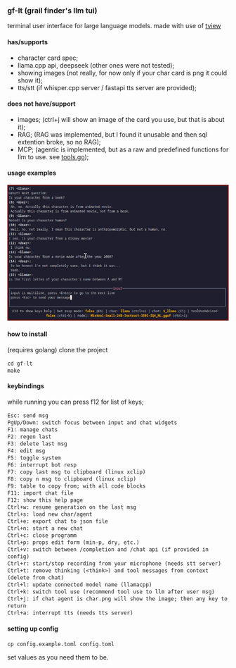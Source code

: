 ### gf-lt (grail finder's llm tui)
terminal user interface for large language models.
made with use of [tview](https://github.com/rivo/tview)

#### has/supports
- character card spec;
- llama.cpp api, deepseek (other ones were not tested);
- showing images (not really, for now only if your char card is png it could show it);
- tts/stt (if whisper.cpp server / fastapi tts server are provided);

#### does not have/support
- images; (ctrl+j will show an image of the card you use, but that is about it);
- RAG; (RAG was implemented, but I found it unusable and then sql extention broke, so no RAG);
- MCP; (agentic is implemented, but as a raw and predefined functions for llm to use. see [tools.go](https://github.com/GrailFinder/gf-lt/blob/master/tools.go));

#### usage examples
![usage example](assets/ex01.png)

#### how to install
(requires golang)
clone the project
```
cd gf-lt
make
```

#### keybindings
while running you can press f12 for list of keys;
```
Esc: send msg
PgUp/Down: switch focus between input and chat widgets
F1: manage chats
F2: regen last
F3: delete last msg
F4: edit msg
F5: toggle system
F6: interrupt bot resp
F7: copy last msg to clipboard (linux xclip)
F8: copy n msg to clipboard (linux xclip)
F9: table to copy from; with all code blocks
F11: import chat file
F12: show this help page
Ctrl+w: resume generation on the last msg
Ctrl+s: load new char/agent
Ctrl+e: export chat to json file
Ctrl+n: start a new chat
Ctrl+c: close programm
Ctrl+p: props edit form (min-p, dry, etc.)
Ctrl+v: switch between /completion and /chat api (if provided in config)
Ctrl+r: start/stop recording from your microphone (needs stt server)
Ctrl+t: remove thinking (<think>) and tool messages from context (delete from chat)
Ctrl+l: update connected model name (llamacpp)
Ctrl+k: switch tool use (recommend tool use to llm after user msg)
Ctrl+j: if chat agent is char.png will show the image; then any key to return
Ctrl+a: interrupt tts (needs tts server)
```

#### setting up config
```
cp config.example.toml config.toml
```
set values as you need them to be.

